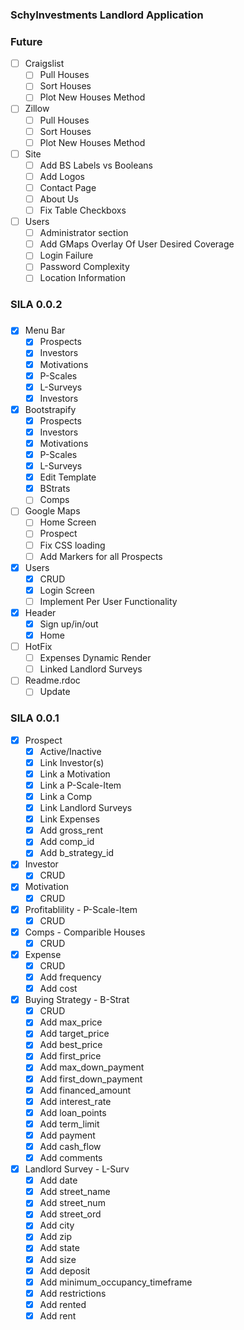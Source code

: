 ### SchyInvestments Landlord Application


### Future

- [	] Craigslist
	- [ ] Pull Houses
	- [ ] Sort Houses
	- [ ] Plot New Houses Method
- [ ] Zillow
	- [ ] Pull Houses	
	- [ ] Sort Houses
	- [ ] Plot New Houses Method
- [ ] Site
	- [ ] Add BS Labels vs Booleans
	- [ ] Add Logos
	- [ ] Contact Page
	- [ ] About Us
	- [ ] Fix Table Checkboxs
- [ ] Users
	- [ ] Administrator section
	- [ ] Add GMaps Overlay Of User Desired Coverage 
  - [ ] Login Failure
  - [ ] Password Complexity
  - [ ] Location Information
### SILA 0.0.2
###

- [X] Menu Bar
	- [X] Prospects
	- [X] Investors
	- [X] Motivations
	- [X] P-Scales
	- [X] L-Surveys
	- [X] Investors
- [X] Bootstrapify
	- [X] Prospects
	- [X] Investors
	- [X] Motivations
	- [X] P-Scales
	- [X] L-Surveys
	- [X] Edit Template
  - [X] BStrats
  - [ ] Comps
- [ ] Google Maps
	- [ ] Home Screen
	- [ ] Prospect
	- [ ] Fix CSS loading
	- [ ] Add Markers for all Prospects
- [X] Users
	- [X] CRUD
	- [X] Login Screen
	- [ ] Implement Per User Functionality
- [X] Header
  - [X] Sign up/in/out
  - [X] Home
- [ ] HotFix
  - [ ] Expenses Dynamic Render
  - [ ] Linked Landlord Surveys
- [ ] Readme.rdoc
	- [ ] Update
### SILA 0.0.1

- [X] Prospect
	- [X] Active/Inactive
	- [X] Link Investor(s)
	- [X] Link a Motivation
	- [X] Link a P-Scale-Item
	- [X] Link a Comp
	- [X] Link Landlord Surveys
	- [X] Link Expenses
	- [X] Add gross_rent
	- [X] Add comp_id
	- [X] Add b_strategy_id
- [X] Investor
	- [X] CRUD
- [X] Motivation
	- [X] CRUD
- [X] Profitablility - P-Scale-Item
	- [X] CRUD 
- [X] Comps - Comparible Houses
	- [X] CRUD
- [X] Expense
	- [X] CRUD
	- [X] Add frequency
	- [X] Add cost
- [X] Buying Strategy - B-Strat
	- [X] CRUD
	- [X] Add max_price
	- [X] Add target_price
	- [X] Add best_price
	- [X] Add first_price
	- [X] Add max_down_payment
	- [X] Add first_down_payment
	- [X] Add financed_amount
	- [X] Add interest_rate
	- [X] Add loan_points
	- [X] Add term_limit
	- [X] Add payment
	- [X] Add cash_flow
	- [X] Add comments
- [X] Landlord Survey - L-Surv
	- [X] Add date
	- [X] Add street_name
	- [X] Add street_num
	- [X] Add street_ord
	- [X] Add city
	- [X] Add zip
	- [X] Add state
	- [X] Add size
	- [X] Add deposit
	- [X] Add minimum_occupancy_timeframe
	- [X] Add restrictions
	- [X] Add rented
	- [X] Add rent